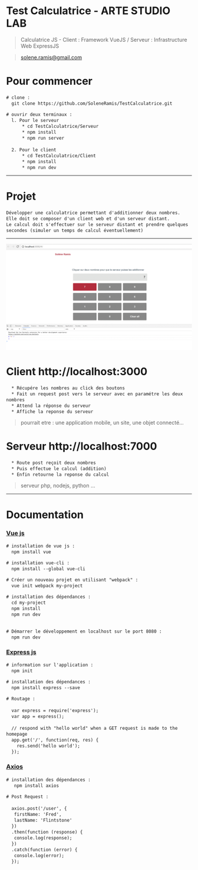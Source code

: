 # Test Calculatrice - ARTE STUDIO LAB

> Calculatrice JS - Client : Framework VueJS / Serveur : Infrastructure Web ExpressJS

> solene.ramis@gmail.com

# Pour commencer

````
# clone :
  git clone https://github.com/SoleneRamis/TestCalculatrice.git
````

````
# ouvrir deux terminaux :
  l. Pour le serveur
      * cd TestCalculatrice/Serveur
      * npm install
      * npm run server

  2. Pour le client
      * cd TestCalculatrice/Client
      * npm install
      * npm run dev
````

<hr>


# Projet

````
Développer une calculatrice permettant d'additionner deux nombres.
Elle doit se composer d'un client web et d'un serveur distant.
Le calcul doit s'effectuer sur le serveur distant et prendre quelques secondes (simuler un temps de calcul éventuellement)
````

<hr>

![GifView](imgs/gifView.gif)

# Client http://localhost:3000

````
  * Récupére les nombres au click des boutons
  * Fait un request post vers le serveur avec en paramétre les deux nombres
  * Attend la réponse du serveur
  * Affiche la reponse du serveur
````
> pourrait etre : une application mobile, un site, une objet connecté...

# Serveur http://localhost:7000

````
  * Route post reçoit deux nombres
  * Puis effectue le calcul (addition)
  * Enfin retourne la reponse du calcul
````
> serveur php, nodejs, python ...

<hr>

# Documentation

### [Vue js](https://vuejs.org/)

````
# installation de vue js :
  npm install vue
````
````
# installation vue-cli :
  npm install --global vue-cli
````
````
# Créer un nouveau projet en utilisant "webpack" :
  vue init webpack my-project
````
````
# installation des dépendances :
  cd my-project
  npm install
  npm run dev
````
````

# Démarrer le développement en localhost sur le port 8080 :
  npm run dev
````

### [Express js](http://expressjs.com/fr/)

````
# information sur l'application :
  npm init
````
````
# installation des dépendances :
  npm install express --save
````
````
# Routage :

  var express = require('express');
  var app = express();

  // respond with "hello world" when a GET request is made to the homepage
  app.get('/', function(req, res) {
    res.send('hello world');
  });
````

### [Axios](https://www.npmjs.com/package/axios)
````
# installation des dépendances :
   npm install axios
````

````
# Post Request :

  axios.post('/user', {
   firstName: 'Fred',
   lastName: 'Flintstone'
  })
  .then(function (response) {
   console.log(response);
  })
  .catch(function (error) {
   console.log(error);
  });
````
